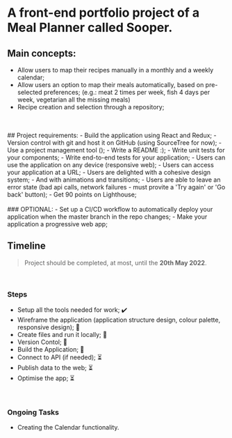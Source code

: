 # A front-end portfolio project of a Meal Planner called Sooper.

## Main concepts:
  - Allow users to map their recipes manually in a monthly and a weekly calendar;
  - Allow users an option to map their meals automatically, based on pre-selected preferences; (e.g.: meat 2 times per week, fish 4 days per week, vegetarian all the missing meals)
  - Recipe creation and selection through a repository;
  <br>
  <br>
## Project requirements:
  - Build the application using React and Redux;
  - Version control with git and host it on GitHub (using SourceTree for now);
  - Use a project management tool ();
  - Write a README :);
  - Write unit tests for your components;
  - Write end-to-end tests for your application;
  - Users can use the application on any device (responsive web);
  - Users can access your application at a URL;
  - Users are delighted with a cohesive design system;
  - And with animations and transitions;
  - Users are able to leave an error state (bad api calls, network failures - must provite a 'Try again' or 'Go back' button);
  - Get 90 points on Lighthouse;<br><br>
    ### OPTIONAL:
  - Set up a CI/CD workflow to automatically deploy your application when the master branch in the repo changes;
  - Make your application a progressive web app;

## Timeline

> Project should be completed, at most, until the **20th May 2022**.

<br>

### Steps
  - Setup all the tools needed for work; ✔️
  - Wireframe the application (application structure design, colour palette, responsive design); 🔧
  - Create files and run it locally; 🔧
  - Version Contol; 🔧
  - Build the Application; 🔧
  - Connect to API (if needed); ⏳
  - Publish data to the web; ⏳
  - Optimise the app; ⏳
<br>

### Ongoing Tasks
  - Creating the Calendar functionality.